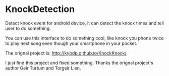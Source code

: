 # KnockDetection
Detect knock event for android device, it can detect the knock times and tell user to do something.

You can use this interface to do something cool, like knock you phone twice to play next song even though
your smartphone in your pocket.

The orignal project is: http://kybdp.github.io/KnockKnock/

I just find this project and fixed something. Thanks the orignal project's author Geir Turtum and Torgeir Lien.

